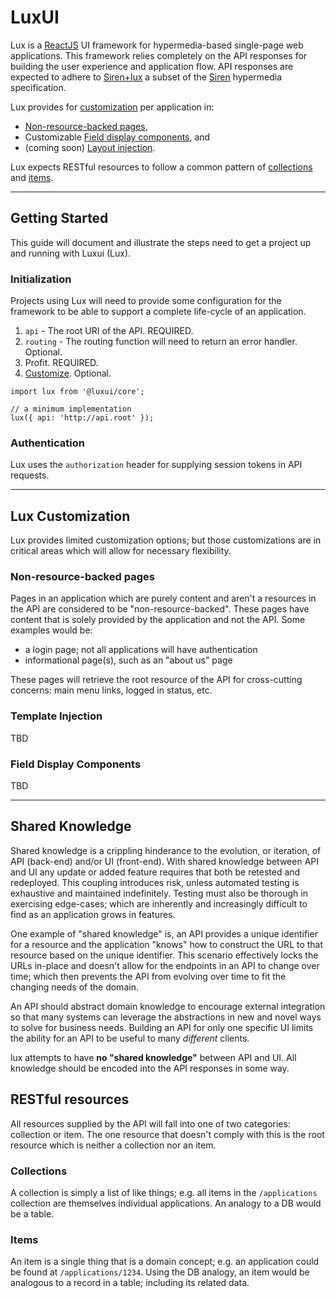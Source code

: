 LuxUI
=====

Lux is a [ReactJS] UI framework for hypermedia-based single-page web applications. This framework relies completely on the API responses for building the user experience and application flow. API responses are expected to adhere to [Siren+lux](SIREN+LUX) a subset of the [Siren] hypermedia specification.

Lux provides for [customization](#lux-customization) per application in:

  - [Non-resource-backed pages](#nonresourcebacked-pages),
  - Customizable [Field display components](#field-display-components), and
  - (coming soon) [Layout injection](template-injection).

Lux expects RESTful resources to follow a common pattern of [collections](#collections) and [items](#items).

---

## Getting Started

This guide will document and illustrate the steps need to get a project up and running with Luxui (Lux).

### Initialization

Projects using Lux will need to provide some configuration for the framework to be able to support a complete life-cycle of an application.

  1. `api` - The root URI of the API. REQUIRED.
  2. `routing` - The routing function will need to return an error handler. Optional.
  3. Profit. REQUIRED.
  4. [Customize](lux-customization). Optional.

```
import lux from '@luxui/core';

// a minimum implementation
lux({ api: 'http://api.root' });
```

### Authentication

Lux uses the `authorization` header for supplying session tokens in API requests.

---

## Lux Customization

Lux provides limited customization options; but those customizations are in critical areas which will allow for necessary flexibility.

### Non-resource-backed pages

Pages in an application which are purely content and aren't a resources in the API are considered to be "non-resource-backed". These pages have content that is solely provided by the application and not the API. Some examples would be:

  - a login page; not all applications will have authentication
  - informational page(s), such as an "about us" page

These pages will retrieve the root resource of the API for cross-cutting concerns: main menu links, logged in status, etc.

### Template Injection

TBD

### Field Display Components

TBD

---

## Shared Knowledge

Shared knowledge is a crippling hinderance to the evolution, or iteration, of API (back-end) and/or UI (front-end). With shared knowledge between API and UI any update or added feature requires that both be retested and redeployed. This coupling introduces risk, unless automated testing is exhaustive and maintained indefinitely. Testing must also be thorough in exercising edge-cases; which are inherently and increasingly difficult to find as an application grows in features.

One example of "shared knowledge" is, an API provides a unique identifier for a resource and the application "knows" how to construct the URL to that resource based on the unique identifier. This scenario effectively locks the URLs in-place and doesn't allow for the endpoints in an API to change over time; which then prevents the API from evolving over time to fit the changing needs of the domain.

An API should abstract domain knowledge to encourage external integration so that many systems can leverage the abstractions in new and novel ways to solve for business needs. Building an API for only one specific UI limits the ability for an API to be useful to many *different* clients.

lux attempts to have **no "shared knowledge"** between API and UI. All knowledge should be encoded into the API responses in some way.

## RESTful resources

All resources supplied by the API will fall into one of two categories: collection or item. The one resource that doesn't comply with this is the root resource which is neither a collection nor an item.

### Collections

A collection is simply a list of like things; e.g. all items in the `/applications` collection are themselves individual applications. An analogy to a DB would be a table.

### Items

An item is a single thing that is a domain concept; e.g. an application could be found at `/applications/1234`. Using the DB analogy, an item would be analogous to a record in a table; including its related data.


[ReactJS]: https://facebook.github.io/react/
[Siren]: https://github.com/kevinswiber/siren
